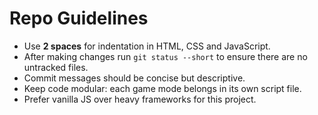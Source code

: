 # Repo Guidelines

- Use **2 spaces** for indentation in HTML, CSS and JavaScript.
- After making changes run `git status --short` to ensure there are no untracked files.
- Commit messages should be concise but descriptive.
- Keep code modular: each game mode belongs in its own script file.
- Prefer vanilla JS over heavy frameworks for this project.
